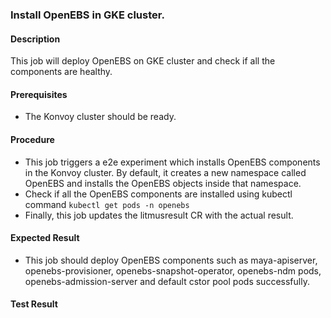 ### Install OpenEBS in GKE cluster.

#### Description

This job will deploy OpenEBS on GKE cluster and check if all the components are healthy.

#### Prerequisites

- The Konvoy cluster should be ready.

#### Procedure

- This job triggers a e2e experiment which installs OpenEBS components in the Konvoy cluster. By default, it creates a new namespace called OpenEBS and installs the OpenEBS objects inside that namespace.
- Check if all the OpenEBS components are installed using kubectl command `kubectl get pods -n openebs`
- Finally, this job updates the litmusresult CR with the actual result.

#### Expected Result

- This job should deploy OpenEBS components such as maya-apiserver, openebs-provisioner, openebs-snapshot-operator, openebs-ndm pods, openebs-admission-server and default cstor pool pods successfully.

#### Test Result
